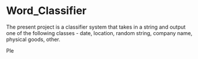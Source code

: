 # Word_Classifier

The present project is a classifier system that takes in a string and output one of the following
classes - date, location, random string, company name, physical goods,
other.

Ple